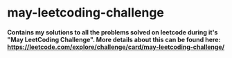 # may-leetcoding-challenge

#### Contains my solutions to all the problems solved on leetcode during it's "May LeetCoding Challenge". More details about this can be found here: https://leetcode.com/explore/challenge/card/may-leetcoding-challenge/
